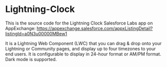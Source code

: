# Lightning-Clock

This is the source code for the Lightning Clock Salesforce Labs app on AppExchange: https://appexchange.salesforce.com/appxListingDetail?listingId=a0N3u00000MBew1

It is a Lightning Web Component (LWC) that you can drag & drop onto your Lightning or Community pages, and display up to four timezones to your end users. It is configurable to display in 24-hour format or AM/PM format. Dark mode is supported.
